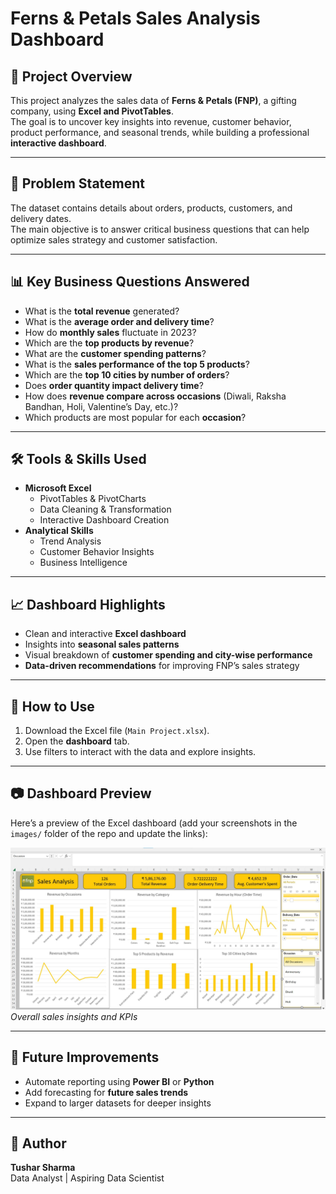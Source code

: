 
# Ferns & Petals Sales Analysis Dashboard

## 📌 Project Overview
This project analyzes the sales data of **Ferns & Petals (FNP)**, a gifting company, using **Excel and PivotTables**.  
The goal is to uncover key insights into revenue, customer behavior, product performance, and seasonal trends, while building a professional **interactive dashboard**.

---

## 🎯 Problem Statement
The dataset contains details about orders, products, customers, and delivery dates.  
The main objective is to answer critical business questions that can help optimize sales strategy and customer satisfaction.

---

## 📊 Key Business Questions Answered
- What is the **total revenue** generated?  
- What is the **average order and delivery time**?  
- How do **monthly sales** fluctuate in 2023?  
- Which are the **top products by revenue**?  
- What are the **customer spending patterns**?  
- What is the **sales performance of the top 5 products**?  
- Which are the **top 10 cities by number of orders**?  
- Does **order quantity impact delivery time**?  
- How does **revenue compare across occasions** (Diwali, Raksha Bandhan, Holi, Valentine’s Day, etc.)?  
- Which products are most popular for each **occasion**?  

---

## 🛠️ Tools & Skills Used
- **Microsoft Excel**
  - PivotTables & PivotCharts  
  - Data Cleaning & Transformation  
  - Interactive Dashboard Creation  
- **Analytical Skills**
  - Trend Analysis  
  - Customer Behavior Insights  
  - Business Intelligence  

---

## 📈 Dashboard Highlights
- Clean and interactive **Excel dashboard**  
- Insights into **seasonal sales patterns**  
- Visual breakdown of **customer spending and city-wise performance**  
- **Data-driven recommendations** for improving FNP’s sales strategy  

---

## 🚀 How to Use
1. Download the Excel file (`Main Project.xlsx`).  
2. Open the **dashboard** tab.  
3. Use filters to interact with the data and explore insights.  

---

## 📷 Dashboard Preview
Here’s a preview of the Excel dashboard (add your screenshots in the `images/` folder of the repo and update the links):  

![Dashboard Overview](https://github.com/tushar2555/Ferns-and-Petals-Sales-Analysis/blob/main/Dashboard%20Image.jpg)  
*Overall sales insights and KPIs*  

---

## 🔮 Future Improvements
- Automate reporting using **Power BI** or **Python**  
- Add forecasting for **future sales trends**  
- Expand to larger datasets for deeper insights  

---

## 👤 Author
**Tushar Sharma**  
Data Analyst | Aspiring Data Scientist  
